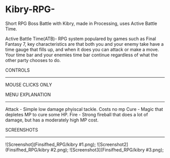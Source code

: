 # Kibry-RPG-
Short RPG Boss Battle with Kibry, made in Processing, uses Active Battle Time.

Active Battle Time(ATB)- RPG system populared by games such as Final Fantasy 7, key characteristics are that both you and your enemy take have a time gauge that fills up, and when it does you can attack or make a move. Your time bar and your enemies time bar continue regardless of what the other party chooses to do.



CONTROLS 
_____________________________________
MOUSE CLICKS ONLY


MENU EXPLANATION 
_____________________________________
Attack - Simple low damage phyiscal tackle. Costs no mp
Cure - Magic that depletes MP to cure some HP.
Fire - Strong fireball that does a lot of damage, but has a moderately high MP cost.


SCREENSHOTS
____________________________________

![Screenshot](Finsifhed_RPG/kibry #1.png);
![Screenshot2](Finsifhed_RPG/kibry #2.png);
![Screenshot3](Finsifhed_RPG/kibry #3.png);
